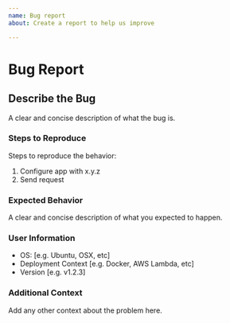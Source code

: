 ```yaml
---
name: Bug report
about: Create a report to help us improve

---
```


# Bug Report

## Describe the Bug

A clear and concise description of what the bug is.

### Steps to Reproduce

Steps to reproduce the behavior:

1. Configure app with x.y.z
2. Send request

### Expected Behavior

A clear and concise description of what you expected to happen.

### User Information

- OS: [e.g. Ubuntu, OSX, etc]
- Deployment Context [e.g. Docker, AWS Lambda, etc]
- Version [e.g. v1.2.3]

### Additional Context

Add any other context about the problem here.
